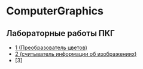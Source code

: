 # ComputerGraphics

## Лабораторные работы ПКГ 
- [1 (Преобразователь цветов)](https://github.com/ranopashec/color-converter)
- [2 (считыватель информации об изображениях)](https://github.com/ranopashec/image-info-reader)
- [3]
